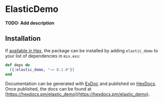 # ElasticDemo

**TODO: Add description**

## Installation

If [available in Hex](https://hex.pm/docs/publish), the package can be installed
by adding `elastic_demo` to your list of dependencies in `mix.exs`:

```elixir
def deps do
  [{:elastic_demo, "~> 0.1.0"}]
end
```

Documentation can be generated with [ExDoc](https://github.com/elixir-lang/ex_doc)
and published on [HexDocs](https://hexdocs.pm). Once published, the docs can
be found at [https://hexdocs.pm/elastic_demo](https://hexdocs.pm/elastic_demo).

